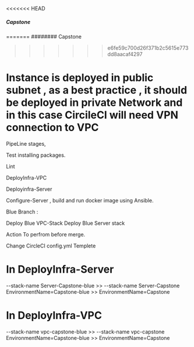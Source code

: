 <<<<<<< HEAD
##### Capstone 
=======
######## Capstone 
>>>>>>> e6fe59c700d26f371b2c5615e773dd8aacaf4297

# Instance is deployed in public subnet , as a best practice , it should be deployed in private Network and in this case CircileCI will need VPN connection to VPC

PipeLine stages,

Test installing packages. 

Lint  

DeployInfra-VPC

Deployinfra-Server 

Configure-Server , build and run docker image using Ansible.



Blue Branch :

Deploy Blue VPC-Stack
Deploy Blue Server stack 

Action To perfrom before merge.

Change CircleCI config.yml Templete 

# In DeployInfra-Server


--stack-name Server-Capstone-blue >> --stack-name Server-Capstone
EnvironmentName=Capstone-blue >> EnvironmentName=Capstone

# In DeployInfra-VPC  

--stack-name vpc-capstone-blue >> --stack-name vpc-capstone
EnvironmentName=Capstone-blue >> EnvironmentName=Capstone







